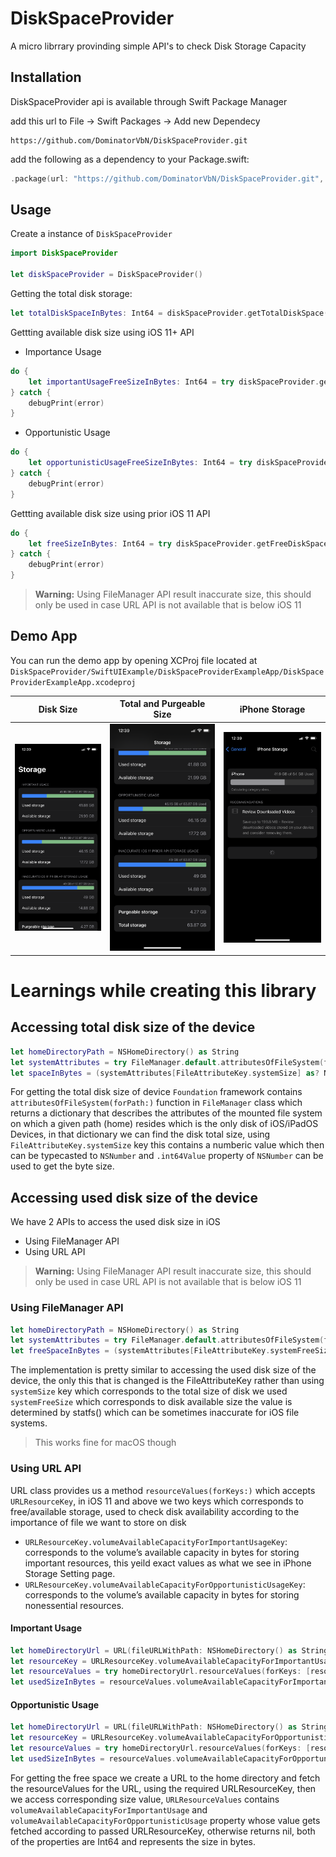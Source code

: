 # DiskSpaceProvider

A micro librrary provinding simple API's to check Disk Storage Capacity

## Installation

DiskSpaceProvider api is available through Swift Package Manager

add this url to File -> Swift Packages -> Add new Dependecy

```
https://github.com/DominatorVbN/DiskSpaceProvider.git
```

add the following as a dependency to your Package.swift:

```swift
.package(url: "https://github.com/DominatorVbN/DiskSpaceProvider.git", .upToNextMajor(from: "0.0.1"))
```

## Usage

Create a instance of `DiskSpaceProvider`

```swift
import DiskSpaceProvider

let diskSpaceProvider = DiskSpaceProvider()
```

Getting the total disk storage:

```swift
let totalDiskSpaceInBytes: Int64 = diskSpaceProvider.getTotalDiskSpace()
```

Gettting available disk size using iOS 11+ API

* Importance Usage

``` swift
do {
    let importantUsageFreeSizeInBytes: Int64 = try diskSpaceProvider.getFreeDiskSpace(forUsageType: .importantUsage)
} catch {
    debugPrint(error)
}
```

* Opportunistic Usage

``` swift
do {
    let opportunisticUsageFreeSizeInBytes: Int64 = try diskSpaceProvider.getFreeDiskSpace(forUsageType: .opportunisticUsage)
} catch {
    debugPrint(error)
}
```

Gettting available disk size using prior iOS 11 API

``` swift
do {
    let freeSizeInBytes: Int64 = try diskSpaceProvider.getFreeDiskSpace()
} catch {
    debugPrint(error)
}
```

> **Warning:**
> Using FileManager API result inaccurate size, this should only be used in case URL API is not available that is below iOS 11

## Demo App

You can run the demo app by opening XCProj file located at `DiskSpaceProvider/SwiftUIExample/DiskSpaceProviderExampleApp/DiskSpaceProviderExampleApp.xcodeproj`

|Disk Size|Total and Purgeable Size|iPhone Storage|
|---|---|---|
|![Importance Usage, Opportunistic Usage, Older Api Usage](storage.PNG "Importance Usage, Opportunistic Usage, Older Api Usage")|![Total size, Purgeable size](purge.PNG "Total size, Purgeable size")|![iPhoneStorage](iphonestorage.png "iPhoneStorage")|

# Learnings while creating this library

## Accessing total disk size of the device

```swift
let homeDirectoryPath = NSHomeDirectory() as String
let systemAttributes = try FileManager.default.attributesOfFileSystem(forPath: homeDirectoryPath)
let spaceInBytes = (systemAttributes[FileAttributeKey.systemSize] as? NSNumber)?.int64Value
```

For getting the total disk size of device `Foundation` framework contains `attributesOfFileSystem(forPath:)` function in `FileManager` class which returns a dictionary that describes the attributes of the mounted file system on which a given path (home) resides which is the only disk of iOS/iPadOS Devices, in that dictionary we can find the disk total size, using `FileAttributeKey.systemSize` key this contains a numberic value which then can be typecasted to `NSNumber` and `.int64Value` property of `NSNumber` can be used to get the byte size.

## Accessing used disk size of the device

We have 2 APIs to access the used disk size in iOS

- Using FileManager API
- Using URL API

> **Warning:**
> Using FileManager API result inaccurate size, this should only be used in case URL API is not available that is below iOS 11

### Using FileManager API

```swift
let homeDirectoryPath = NSHomeDirectory() as String
let systemAttributes = try FileManager.default.attributesOfFileSystem(forPath: homeDirectoryPath)
let freeSpaceInBytes = (systemAttributes[FileAttributeKey.systemFreeSize] as? NSNumber)?.int64Value
```

The implementation is pretty similar to accessing the used disk size of the device, the only this that is changed is the  FileAttributeKey rather than using `systemSize` key which corresponds to the total size of disk we used `systemFreeSize` which corresponds to disk available size the value is determined by statfs() which can be sometimes inaccurate for iOS file systems.

> This works fine for macOS though

### Using URL API

URL class provides us a method `resourceValues(forKeys:)` which accepts `URLResourceKey`, in iOS 11 and above we two keys which corresponds to free/available storage, used to check disk availability according to the importance of file we want to store on disk
 - `URLResourceKey.volumeAvailableCapacityForImportantUsageKey`: corresponds to the volume’s available capacity in bytes for storing important resources, this yeild exact values as what we see in iPhone Storage Setting page.
 - `URLResourceKey.volumeAvailableCapacityForOpportunisticUsageKey`: corresponds to the volume’s available capacity in bytes for storing nonessential resources.


#### Important Usage

```swift
let homeDirectoryUrl = URL(fileURLWithPath: NSHomeDirectory() as String)
let resourceKey = URLResourceKey.volumeAvailableCapacityForImportantUsageKey
let resourceValues = try homeDirectoryUrl.resourceValues(forKeys: [resourceKey])
let usedSizeInBytes = resourceValues.volumeAvailableCapacityForImportantUsage
```

#### Opportunistic Usage

```swift
let homeDirectoryUrl = URL(fileURLWithPath: NSHomeDirectory() as String)
let resourceKey = URLResourceKey.volumeAvailableCapacityForOpportunisticUsageKey
let resourceValues = try homeDirectoryUrl.resourceValues(forKeys: [resourceKey])
let usedSizeInBytes = resourceValues.volumeAvailableCapacityForOpportunisticUsage
```

For getting the free space we create a URL to the home directory and fetch the resourceValues for the URL, using the required URLResourceKey, then we access corresponding size value, `URLResourceValues` contains `volumeAvailableCapacityForImportantUsage` and `volumeAvailableCapacityForOpportunisticUsage` property whose value gets fetched according to passed URLResourceKey, otherwise returns nil, both of the properties are Int64 and represents the size in bytes.
